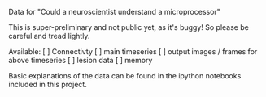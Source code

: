 Data for "Could a neuroscientist understand a microprocessor" 


This is super-preliminary and not public yet, as it's buggy! So please
be careful and tread lightly. 


Available: 
[ ] Connectivty 
[ ] main timeseries
[ ] output images / frames for above timeseries
[ ] lesion data
[ ] memory 

Basic explanations of the data can be found in the ipython
notebooks included in this project. 
